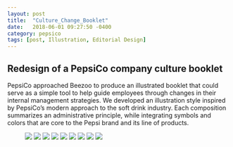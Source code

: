 ```yaml
---
layout: post
title:  "Culture_Change_Booklet"
date:   2018-06-01 09:27:50 -0400
category: pepsico
tags: [post, Illustration, Editorial Design]
---
```

<div class="post-info">
  <div class="headline">
    <h2>Redesign of a PepsiCo company culture booklet</h2>
  </div>
  <div class="post-intro">
    <p>PepsiCo approached <abbr>Beezoo</abbr> to produce an illustrated booklet that could serve as a simple tool to help guide employees through changes in their internal management strategies. We developed an illustration style inspired by PepsiCo’s modern approach to the soft drink industry. Each composition summarizes an administrative principle, while integrating symbols and colors that are core to the Pepsi brand and its line of products.</p>
  </div>
</div>
<figure class="img-grid fourths">
  <img class="full lazy" src="/assets/media/pepsico/nab-booklet_placeholder-2.svg" data-src="/assets/media/pepsico/nab-booklet_icon.png">
  <img class="full lazy" src="/assets/media/pepsico/nab-booklet_placeholder.svg" data-src="/assets/media/pepsico/nab-booklet_p1.png">
  <img class="full lazy" src="/assets/media/pepsico/nab-booklet_placeholder.svg" data-src="/assets/media/pepsico/nab-booklet_p3.png">
  <img class="one-half lazy" src="/assets/media/pepsico/nab-booklet_placeholder.svg" data-src="/assets/media/pepsico/nab-booklet_p2.png">
  <img class="one-half lazy" src="/assets/media/pepsico/nab-booklet_placeholder.svg" data-src="/assets/media/pepsico/nab-booklet_p4.png">
  <img class="full lazy" src="/assets/media/pepsico/nab-booklet_placeholder.svg" data-src="/assets/media/pepsico/nab-booklet_p5.png">
  <img class="one-half lazy" src="/assets/media/pepsico/nab-booklet_placeholder.svg" data-src="/assets/media/pepsico/nab-booklet_p7.png">
  <img class="one-half lazy" src="/assets/media/pepsico/nab-booklet_placeholder.svg" data-src="/assets/media/pepsico/nab-booklet_p8.png">
  <img class="full lazy" src="/assets/media/pepsico/nab-booklet_placeholder.svg" data-src="/assets/media/pepsico/nab-booklet_p6.png">
</figure>
